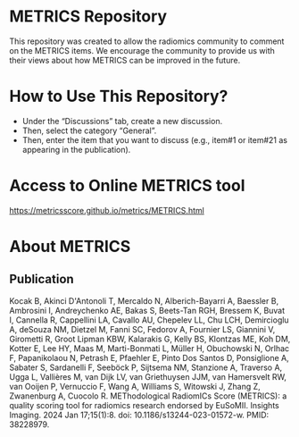 # METRICS Repository
This repository was created to allow the radiomics community to comment on the METRICS items. We encourage the community to provide us with their views about how METRICS can be improved in the future.

# How to Use This Repository?
- Under the “Discussions” tab, create a new discussion.
- Then, select the category “General”.
- Then, enter the item that you want to discuss (e.g., item#1 or item#21 as appearing in the publication).

# Access to Online METRICS tool
https://metricsscore.github.io/metrics/METRICS.html

# About METRICS

## Publication
Kocak B, Akinci D'Antonoli T, Mercaldo N, Alberich-Bayarri A, Baessler B, Ambrosini I, Andreychenko AE, Bakas S, Beets-Tan RGH, Bressem K, Buvat I, Cannella R, Cappellini LA, Cavallo AU, Chepelev LL, Chu LCH, Demircioglu A, deSouza NM, Dietzel M, Fanni SC, Fedorov A, Fournier LS, Giannini V, Girometti R, Groot Lipman KBW, Kalarakis G, Kelly BS, Klontzas ME, Koh DM, Kotter E, Lee HY, Maas M, Marti-Bonmati L, Müller H, Obuchowski N, Orlhac F, Papanikolaou N, Petrash E, Pfaehler E, Pinto Dos Santos D, Ponsiglione A, Sabater S, Sardanelli F, Seeböck P, Sijtsema NM, Stanzione A, Traverso A, Ugga L, Vallières M, van Dijk LV, van Griethuysen JJM, van Hamersvelt RW, van Ooijen P, Vernuccio F, Wang A, Williams S, Witowski J, Zhang Z, Zwanenburg A, Cuocolo R. METhodological RadiomICs Score (METRICS): a quality scoring tool for radiomics research endorsed by EuSoMII. Insights Imaging. 2024 Jan 17;15(1):8. doi: 10.1186/s13244-023-01572-w. PMID: 38228979.




